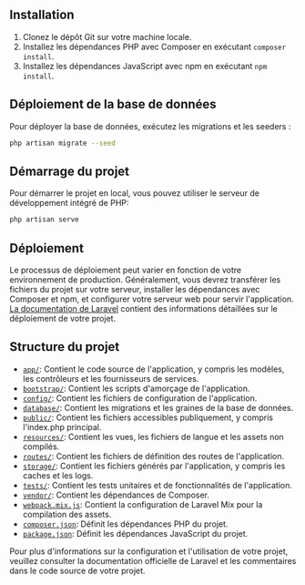 ## Installation

1. Clonez le dépôt Git sur votre machine locale.
2. Installez les dépendances PHP avec Composer en exécutant `composer install`.
3. Installez les dépendances JavaScript avec npm en exécutant `npm install`.

## Déploiement de la base de données

Pour déployer la base de données, exécutez les migrations et les seeders :

```sh
php artisan migrate --seed
```

## Démarrage du projet

Pour démarrer le projet en local, vous pouvez utiliser le serveur de développement intégré de PHP:

```sh
php artisan serve
```

## Déploiement

Le processus de déploiement peut varier en fonction de votre environnement de production. Généralement, vous devrez transférer les fichiers du projet sur votre serveur, installer les dépendances avec Composer et npm, et configurer votre serveur web pour servir l'application.
[La documentation de Laravel](https://laravel.com/docs/10.x/deployment) contient des informations détaillées sur le déploiement de votre projet.

## Structure du projet

- [`app/`](command:_github.copilot.openRelativePath?%5B%22app%2F%22%5D "app/"): Contient le code source de l'application, y compris les modèles, les contrôleurs et les fournisseurs de services.
- [`bootstrap/`](command:_github.copilot.openRelativePath?%5B%22bootstrap%2F%22%5D "bootstrap/"): Contient les scripts d'amorçage de l'application.
- [`config/`](command:_github.copilot.openRelativePath?%5B%22config%2F%22%5D "config/"): Contient les fichiers de configuration de l'application.
- [`database/`](command:_github.copilot.openRelativePath?%5B%22database%2F%22%5D "database/"): Contient les migrations et les graines de la base de données.
- [`public/`](command:_github.copilot.openRelativePath?%5B%22public%2F%22%5D "public/"): Contient les fichiers accessibles publiquement, y compris l'index.php principal.
- [`resources/`](command:_github.copilot.openRelativePath?%5B%22resources%2F%22%5D "resources/"): Contient les vues, les fichiers de langue et les assets non compilés.
- [`routes/`](command:_github.copilot.openRelativePath?%5B%22routes%2F%22%5D "routes/"): Contient les fichiers de définition des routes de l'application.
- [`storage/`](command:_github.copilot.openRelativePath?%5B%22storage%2F%22%5D "storage/"): Contient les fichiers générés par l'application, y compris les caches et les logs.
- [`tests/`](command:_github.copilot.openRelativePath?%5B%22tests%2F%22%5D "tests/"): Contient les tests unitaires et de fonctionnalités de l'application.
- [`vendor/`](command:_github.copilot.openRelativePath?%5B%22vendor%2F%22%5D "vendor/"): Contient les dépendances de Composer.
- [`webpack.mix.js`](command:_github.copilot.openRelativePath?%5B%22webpack.mix.js%22%5D "webpack.mix.js"): Contient la configuration de Laravel Mix pour la compilation des assets.
- [`composer.json`](command:_github.copilot.openRelativePath?%5B%22composer.json%22%5D "composer.json"): Définit les dépendances PHP du projet.
- [`package.json`](command:_github.copilot.openRelativePath?%5B%22package.json%22%5D "package.json"): Définit les dépendances JavaScript du projet.


Pour plus d'informations sur la configuration et l'utilisation de votre projet, veuillez consulter la documentation officielle de Laravel et les commentaires dans le code source de votre projet.